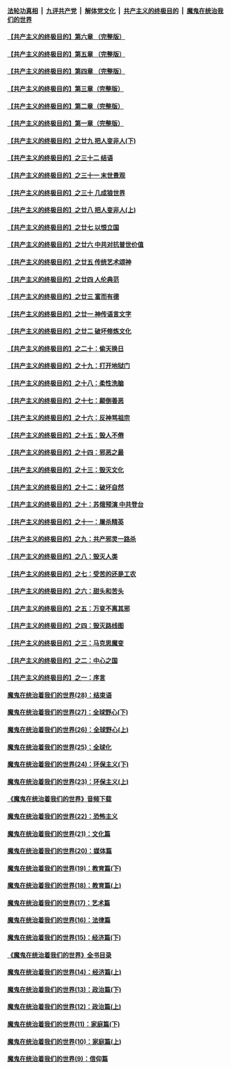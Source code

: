 ####  [法轮功真相](../../../../basic/blob/master/README.md?t=06110001) &nbsp;|&nbsp; [九评共产党](../../../../9ping.md/blob/master/README.md?t=06110001) &nbsp;|&nbsp; [解体党文化](../../../../jtdwh.md/blob/master/README.md?t=06110001)  &nbsp;|&nbsp; [共产主义的终极目的](../../../../gczydzjmd.md/blob/master/README.md?t=06110001) &nbsp;|&nbsp; [魔鬼在统治我们的世界](../../../../mgztzwmdsj.md/blob/master/README.md?t=06110001) 

#### [【共产主义的终极目的】第六章 （完整版）](../pages/nsc422/n11428913.md?t=06110001) 

#### [【共产主义的终极目的】第五章 （完整版）](../pages/nsc422/n11428912.md?t=06110001) 

#### [【共产主义的终极目的】第四章 （完整版）](../pages/nsc422/n11428907.md?t=06110001) 

#### [【共产主义的终极目的】第三章（完整版）](../pages/nsc422/n11428848.md?t=06110001) 

#### [【共产主义的终极目的】第二章（完整版）](../pages/nsc422/n11428831.md?t=06110001) 

#### [【共产主义的终极目的】第一章（完整版）](../pages/nsc422/n11417651.md?t=06110001) 

#### [【共产主义的终极目的】之廿九 把人变非人(下)](../pages/nsc422/n11344140.md?t=06110001) 

#### [【共产主义的终极目的】之三十二 结语](../pages/nsc422/n11360535.md?t=06110001) 

#### [【共产主义的终极目的】之三十一 末世景观](../pages/nsc422/n11351129.md?t=06110001) 

#### [【共产主义的终极目的】之三十 几成狼世界](../pages/nsc422/n11348280.md?t=06110001) 

#### [【共产主义的终极目的】之廿八 把人变非人(上)](../pages/nsc422/n11340492.md?t=06110001) 

#### [【共产主义的终极目的】之廿七 以恨立国](../pages/nsc422/n11336944.md?t=06110001) 

#### [【共产主义的终极目的】之廿六 中共对抗普世价值](../pages/nsc422/n11324785.md?t=06110001) 

#### [【共产主义的终极目的】之廿五 传统艺术颂神](../pages/nsc422/n11296396.md?t=06110001) 

#### [【共产主义的终极目的】之廿四 人伦典范](../pages/nsc422/n11296397.md?t=06110001) 

#### [【共产主义的终极目的】之廿三 富而有德](../pages/nsc422/n11283598.md?t=06110001) 

#### [【共产主义的终极目的】之廿一 神传语言文字](../pages/nsc422/n11263265.md?t=06110001) 

#### [【共产主义的终极目的】之廿二 破坏修炼文化](../pages/nsc422/n11245728.md?t=06110001) 

#### [【共产主义的终极目的】之二十：偷天换日](../pages/nsc422/n11238846.md?t=06110001) 

#### [【共产主义的终极目的】之十九：打开地狱门](../pages/nsc422/n11206376.md?t=06110001) 

#### [【共产主义的终极目的】之十八：柔性洗脑](../pages/nsc422/n11199994.md?t=06110001) 

#### [【共产主义的终极目的】之十七：颠倒善恶](../pages/nsc422/n11179782.md?t=06110001) 

#### [【共产主义的终极目的】之十六：反神骂祖宗](../pages/nsc422/n11166798.md?t=06110001) 

#### [【共产主义的终极目的】之十五：毁人不倦](../pages/nsc422/n11166792.md?t=06110001) 

#### [【共产主义的终极目的】之十四：邪恶之最](../pages/nsc422/n11150249.md?t=06110001) 

#### [【共产主义的终极目的】之十三：毁灭文化](../pages/nsc422/n11135227.md?t=06110001) 

#### [【共产主义的终极目的】之十二：破坏自然](../pages/nsc422/n11135214.md?t=06110001) 

#### [【共产主义的终极目的】之十：苏俄预演 中共登台](../pages/nsc422/n11118424.md?t=06110001) 

#### [【共产主义的终极目的】之十一：屠杀精英](../pages/nsc422/n11118442.md?t=06110001) 

#### [【共产主义的终极目的】之九：共产邪灵一路杀](../pages/nsc422/n11114139.md?t=06110001) 

#### [【共产主义的终极目的】之八：毁灭人类](../pages/nsc422/n11108503.md?t=06110001) 

#### [【共产主义的终极目的】之七：受苦的还是工农](../pages/nsc422/n11101809.md?t=06110001) 

#### [【共产主义的终极目的】之六：甜头和苦头](../pages/nsc422/n11096971.md?t=06110001) 

#### [【共产主义的终极目的】之五：万变不离其邪](../pages/nsc422/n11091285.md?t=06110001) 

#### [【共产主义的终极目的】之四：毁灭路线图](../pages/nsc422/n11086284.md?t=06110001) 

#### [【共产主义的终极目的】之三：马克思魔变](../pages/nsc422/n11061941.md?t=06110001) 

#### [【共产主义的终极目的】之二：中心之国](../pages/nsc422/n11047728.md?t=06110001) 

#### [【共产主义的终极目的】之一：序言](../pages/nsc422/n11086077.md?t=06110001) 

#### [魔鬼在统治着我们的世界(28)：结束语](../pages/nsc422/n10936246.md?t=06110001) 

#### [魔鬼在统治着我们的世界(27)：全球野心(下)](../pages/nsc422/n10928319.md?t=06110001) 

#### [魔鬼在统治着我们的世界(26)：全球野心(上)](../pages/nsc422/n10900318.md?t=06110001) 

#### [魔鬼在统治着我们的世界(25)：全球化](../pages/nsc422/n10788205.md?t=06110001) 

#### [魔鬼在统治着我们的世界(24)：环保主义(下)](../pages/nsc422/n10695307.md?t=06110001) 

#### [魔鬼在统治着我们的世界(23)：环保主义(上)](../pages/nsc422/n10688613.md?t=06110001) 

#### [《魔鬼在统治着我们的世界》音频下载](../pages/nsc422/n10635553.md?t=06110001) 

#### [魔鬼在统治着我们的世界(22)：恐怖主义](../pages/nsc422/n10614727.md?t=06110001) 

#### [魔鬼在统治着我们的世界(21)：文化篇](../pages/nsc422/n10597706.md?t=06110001) 

#### [魔鬼在统治着我们的世界(20)：媒体篇](../pages/nsc422/n10586579.md?t=06110001) 

#### [魔鬼在统治着我们的世界(19)：教育篇(下)](../pages/nsc422/n10564808.md?t=06110001) 

#### [魔鬼在统治着我们的世界(18)：教育篇(上)](../pages/nsc422/n10526970.md?t=06110001) 

#### [魔鬼在统治着我们的世界(17)：艺术篇](../pages/nsc422/n10499093.md?t=06110001) 

#### [魔鬼在统治着我们的世界(16)：法律篇](../pages/nsc422/n10485969.md?t=06110001) 

#### [魔鬼在统治着我们的世界(15)：经济篇(下)](../pages/nsc422/n10469975.md?t=06110001) 

#### [《魔鬼在统治着我们的世界》全书目录](../pages/nsc422/n10464261.md?t=06110001) 

#### [魔鬼在统治着我们的世界(14)：经济篇(上)](../pages/nsc422/n10457370.md?t=06110001) 

#### [魔鬼在统治着我们的世界(13)：政治篇(下)](../pages/nsc422/n10448270.md?t=06110001) 

#### [魔鬼在统治着我们的世界(12)：政治篇(上)](../pages/nsc422/n10444576.md?t=06110001) 

#### [魔鬼在统治着我们的世界(11)：家庭篇(下)](../pages/nsc422/n10440961.md?t=06110001) 

#### [魔鬼在统治着我们的世界(10)：家庭篇(上)](../pages/nsc422/n10435448.md?t=06110001) 

#### [魔鬼在统治着我们的世界(9)：信仰篇](../pages/nsc422/n10432159.md?t=06110001) 

